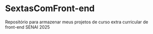 # SextasComFront-end
Repositório para armazenar meus projetos de curso extra curricular de front-end SENAI 2025
